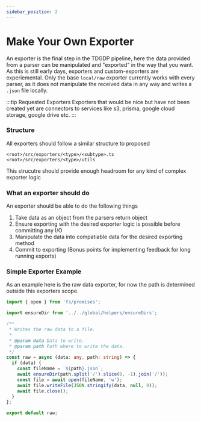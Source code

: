 ```yaml
---
sidebar_position: 2 
---
```


# Make Your Own Exporter

An exporter is the final step in the TDGDP pipeline, here the data provided from a parser can be manipulated and "exported" in the way that you want. As this is still early days, exporters and custom-exporters are experiemental. Only the base `local/raw` exporter currently works with every parser, as it does not manipulate the received data in any way and writes a `.json` file locally.

:::tip Requested Exporters
Exporters that would be nice but have not been created yet are connectors to services like s3, prisma, google cloud storage, google drive etc.
:::

### Structure

All exporters should follow a similar structure to proposed

```
<root>/src/exporters/<type>/<subtype>.ts
<root>/src/exporters/<type>/utils
```

This strucutre should provide enough headroom for any kind of complex exporter logic

### What an exporter should do

An exporter should be able to do the following things

1. Take data as an object from the parsers return object
2. Ensure exporting with the desired exporter logic is possible before committing any I/O
3. Manipulate the data into compatiable data for the desired exporting method
4. Commit to exporting (Bonus points for implementing feedback for long running exports)

### Simple Exporter Example

As an example here is the raw data exporter, for now the path is determined outside this exporters scope.

```ts
import { open } from 'fs/promises';

import ensureDir from '../../global/helpers/ensureDirs';

/**
 * Writes the raw data to a file.
 *
 * @param data Data to write.
 * @param path Path where to write the data.
 */
const raw = async (data: any, path: string) => {
  if (data) {
    const fileName = `${path}.json`;
    await ensureDir(path.split('/').slice(0, -1).join('/'));
    const file = await open(fileName, 'w');
    await file.writeFile(JSON.stringify(data, null, 0));
    await file.close();
  }
};

export default raw;
```
